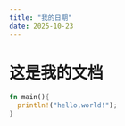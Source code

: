 ```yaml
---
title: "我的日期"
date: 2025-10-23
---
```



# 这是我的文档

```rust
fn main(){
  println!("hello,world!");
}
```
